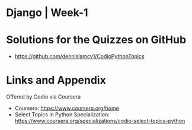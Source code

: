 # Django | Week-1



Solutions for the Quizzes on GitHub 
========================================================

- https://github.com/dennislamcv1/CodioPythonTopics

Links and Appendix
========================================================
Offered by Codio via Coursera

- Coursera: https://www.coursera.org/home
- Select Topics in Python Specialization: https://www.coursera.org/specializations/codio-select-topics-python
